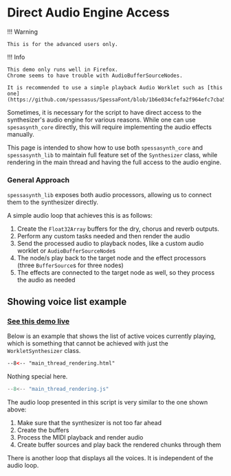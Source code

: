 # Direct Audio Engine Access

!!! Warning

    This is for the advanced users only.

!!! Info

    This demo only runs well in Firefox.
    Chrome seems to have trouble with AudioBufferSourceNodes.
    
    It is recommended to use a simple playback Audio Worklet such as [this one](https://github.com/spessasus/SpessaFont/blob/1b6e034cfefa2f964efc7cba5838a42ee26fcb0f/public/audio_worklet.js).

Sometimes, it is necessary for the script to have direct access to the synthesizer's audio engine for various reasons.
While one can use `spesasynth_core` directly, this will require implementing the audio effects manually.

This page is intended to show how to use both `spessasynth_core` and `spessasynth_lib` to maintain full feature set of the `Synthesizer` class,
 while rendering in the main thread and having the full access to the audio engine.
 
### General Approach
`spessasynth_lib` exposes both audio processors, allowing us to connect them to the synthesizer directly.

A simple audio loop that achieves this is as follows:

1. Create the `Float32Array` buffers for the dry, chorus and reverb outputs.
2. Perform any custom tasks needed and then render the audio
3. Send the processed audio to playback nodes, like a custom audio worklet or `AudioBufferSourceNode`s
4. The node/s play back to the target node and the effect processors (three `BufferSource`s for three nodes)
5. The effects are connected to the target node as well, so they process the audio as needed

## Showing voice list example

### [See this demo live](https://spessasus.github.io/spessasynth_lib/examples/main_thread_rendering.html)

Below is an example that shows the list of active voices currently playing,
which is something that cannot be achieved with just the `WorkletSynthesizer` class.


```html title='main_thread_rendering.html'
--8<-- "main_thread_rendering.html"
```
Nothing special here.


```js title='main_thread_rendering.js'
--8<-- "main_thread_rendering.js"
```


The audio loop presented in this script is very similar to the one shown above:

1. Make sure that the synthesizer is not too far ahead
2. Create the buffers
3. Process the MIDI playback and render audio
4. Create buffer sources and play back the rendered chunks through them

There is another loop that displays all the voices. It is independent of the audio loop.